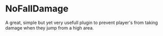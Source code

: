 # NoFallDamage
A great, simple but yet very usefull plugin to prevent player's from taking damage when they jump from a high area.
